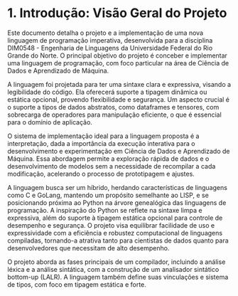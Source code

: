 # 1. Introdução: Visão Geral do Projeto

Este documento detalha o projeto e a implementação de uma nova linguagem de programação imperativa, desenvolvida para a disciplina DIM0548 - Engenharia de Linguagens da Universidade Federal do Rio Grande do Norte. O principal objetivo do projeto é conceber e implementar uma linguagem de programação, com foco particular na área de Ciência de Dados e Aprendizado de Máquina.

A linguagem foi projetada para ter uma sintaxe clara e expressiva, visando a legibilidade do código. Ela oferecerá suporte a tipagem dinâmica ou estática opcional, provendo flexibilidade e segurança. Um aspecto crucial é o suporte a tipos de dados abstratos, como dataframes e tensores, com sobrecarga de operadores para manipulação eficiente, o que é essencial para o domínio de aplicação.

O sistema de implementação ideal para a linguagem proposta é a interpretação, dada a importância da execução interativa para o desenvolvimento e experimentação em Ciência de Dados e Aprendizado de Máquina. Essa abordagem permite a exploração rápida de dados e o desenvolvimento de modelos sem a necessidade de recompilar a cada modificação, acelerando o processo de prototipagem e ajustes.

A linguagem busca ser um híbrido, herdando características de linguagens como C e GoLang, mantendo um propósito semelhante ao LISP, e se posicionando próxima ao Python na árvore genealógica das linguagens de programação. A inspiração do Python se reflete na sintaxe limpa e expressiva, além do suporte à tipagem estática opcional para controle de desempenho e segurança. O projeto visa equilibrar facilidade de uso e expressividade com a eficiência e robustez computacional de linguagens compiladas, tornando-a atrativa tanto para cientistas de dados quanto para desenvolvedores que necessitam de alto desempenho.

O projeto aborda as fases principais de um compilador, incluindo a análise léxica e a análise sintática, com a construção de um analisador sintático bottom-up (LALR). A linguagem também define suas vinculações e sistema de tipos, com foco em tipagem estática e forte.
